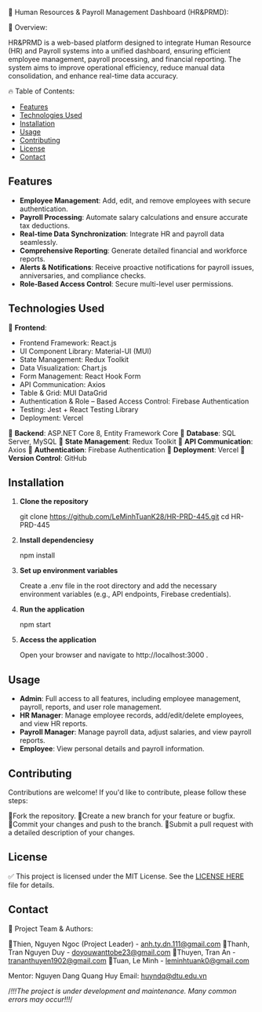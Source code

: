 🏢 Human Resources & Payroll Management Dashboard (HR&PRMD):

🎯 Overview:

HR&PRMD is a web-based platform designed to integrate Human Resource (HR) and Payroll systems into a unified dashboard, ensuring efficient employee management, payroll processing, and financial reporting. The system aims to improve operational efficiency, reduce manual data consolidation, and enhance real-time data accuracy.

🔥 Table of Contents:

- [Features](#features)
- [Technologies Used](#technologies-used)
- [Installation](#installation)
- [Usage](#usage)
- [Contributing](#contributing)
- [License](#license)
- [Contact](#contact)

## Features

- **Employee Management**: Add, edit, and remove employees with secure authentication.
- **Payroll Processing**: Automate salary calculations and ensure accurate tax deductions.
- **Real-time Data Synchronization**: Integrate HR and payroll data seamlessly.
- **Comprehensive Reporting**: Generate detailed financial and workforce reports.
- **Alerts & Notifications**: Receive proactive notifications for payroll issues, anniversaries, and compliance checks.
- **Role-Based Access Control**: Secure multi-level user permissions.

## Technologies Used

🚀 **Frontend**:

- Frontend Framework: React.js
- UI Component Library: Material-UI (MUI)
- State Management: Redux Toolkit
- Data Visualization: Chart.js
- Form Management: React Hook Form
- API Communication: Axios
- Table & Grid: MUI DataGrid
- Authentication & Role – Based Access Control: Firebase Authentication
- Testing: Jest + React Testing Library
- Deployment: Vercel

🚀 **Backend**: ASP.NET Core 8, Entity Framework Core
🚀 **Database**: SQL Server, MySQL
🚀 **State Management**: Redux Toolkit
🚀 **API Communication**: Axios
🚀 **Authentication**: Firebase Authentication
🚀 **Deployment**: Vercel
🚀 **Version Control**: GitHub

## Installation

1. **Clone the repository**

   git clone https://github.com/LeMinhTuanK28/HR-PRD-445.git
   cd HR-PRD-445

2. **Install dependenciesy**

   npm install

3. **Set up environment variables**

   Create a .env file in the root directory and add the necessary environment variables (e.g., API endpoints, Firebase credentials).

4. **Run the application**

   npm start

5. **Access the application**

   Open your browser and navigate to http://localhost:3000 .

## Usage

- **Admin**: Full access to all features, including employee management, payroll, reports, and user role management.
- **HR Manager**: Manage employee records, add/edit/delete employees, and view HR reports.
- **Payroll Manager**: Manage payroll data, adjust salaries, and view payroll reports.
- **Employee**: View personal details and payroll information.

## Contributing

Contributions are welcome! If you'd like to contribute, please follow these steps:

🔹Fork the repository.
🔹Create a new branch for your feature or bugfix.
🔹Commit your changes and push to the branch.
🔹Submit a pull request with a detailed description of your changes.

## License

✅ This project is licensed under the MIT License. See the [LICENSE HERE](LICENSE) file for details.

## Contact

📌 Project Team & Authors:

🔹Thien, Nguyen Ngoc (Project Leader) - anh.ty.dn.111@gmail.com
🔹Thanh, Tran Nguyen Duy - doyouwanttobe23@gmail.com
🔹Thuyen, Tran An - trananthuyen1902@gmail.com
🔹Tuan, Le Minh - leminhtuank0@gmail.com

Mentor: Nguyen Dang Quang Huy
Email: huyndq@dtu.edu.vn

/_!!!The project is under development and maintenance. Many common errors may occur!!!_/
